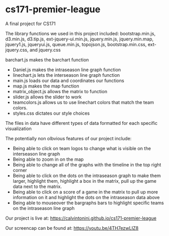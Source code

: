 # cs171-premier-league
A final project for CS171

The library functions we used in this project included:
bootstrap.min.js, d3.min.js, d3.tip.js, ext-jquery-ui.min.js, jquery.min.js, jquery.min.map, jquery1.js, jqueryui.js,
queue.min.js, topojson.js, bootstrap.min.css, ext-jquery.css, and jquery.css

barchart.js makes the barchart function
- Daniel.js makes the intraseason line graph function
- linechart.js lets the interseason line graph function
- main.js loads our data and coordinates our functions
- map.js makes the map function
- matrix_object.js allows the matrix to function
- slider.js allows the slider to work
- teamcolors.js allows us to use linechart colors that match the team colors.
- styles.css dictates our style choices

The files in data have different types of data formatted for each specific visualization

The potentially non olbvious features of our project include:
- Being able to click on team logos to change what is visible on the interseason line graph
- Being able to zoom in on the map
- Being able to change all of the graphs with the timeline in the top right corner
- Being able to click on the dots on the intraseason graph to make them larger, highlight them, highlight a box in the
matrix, pull up the game data next to the matrix.
- Being able to click on a score of a game in the matrix to pull up more information on it and highlight the dots on the
intraseason data above
- Being able to mouseover the bargraphs bars to highlight specific teams on the intraseason line graph

Our project is live at: https://calvintonini.github.io/cs171-premier-league

Our screencap can be found at: https://youtu.be/4TH7ezwLIZ8
